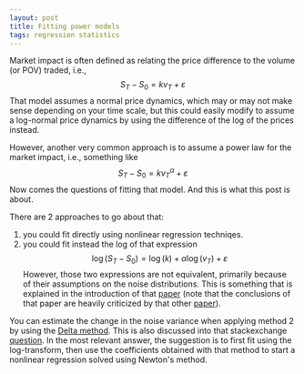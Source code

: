 ```yaml
---
layout: post
title: Fitting power models
tags: regression statistics
---
```


Market impact is often defined as relating the price difference to the volume
(or POV) traded, i.e.,
$$ S_T - S_0 = k v_T + \varepsilon $$
That model assumes a normal price dynamics, which may or may not make sense
depending on your time scale, but this could easily modify to assume a
log-normal price dynamics by using the difference of the log of the prices
instead.

However, another very common approach is to assume a power law for the market
impact, i.e., something like
$$ S_T - S_0 = k v_T^\alpha + \varepsilon $$
Now comes the questions of fitting that model. And this is what this post is
about.

There are 2 approaches to go about that:
1. you could fit directly using nonlinear regression techniqes.
2. you could fit instead the log of that expression
$$ \log(S_T - S_0) = \log(k) + \alpha \log(v_T) + \varepsilon $$
However, those two expressions are not equivalent, primarily because of their
assumptions on the noise distributions. This is something that is explained in
the introduction of that
[paper](https://doi.org/10.1890/11-0538.1)
(note that the conclusions of that paper are heavily criticized by that other
[paper](https://doi.org/10.1111/bij.12396)).

You can estimate the change in the noise variance when applying method 2 by
using the [Delta method](/2018/05/04/deltameth). This is also discussed into that
stackexchange
[question](https://math.stackexchange.com/questions/3625/easy-to-implement-method-to-fit-a-power-function-regression).
In the most relevant answer, the suggestion is to first fit using the
log-transform, then use the coefficients obtained with that method to start a
nonlinear regression solved using Newton's method.

